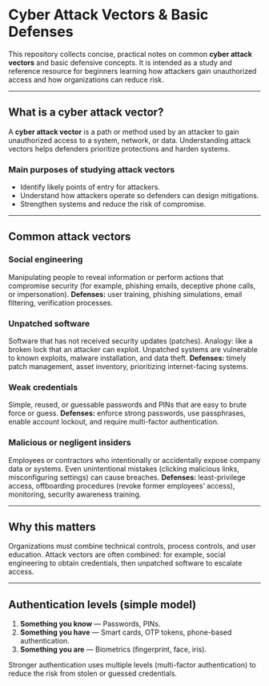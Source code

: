 # Cyber Attack Vectors & Basic Defenses

This repository collects concise, practical notes on common **cyber attack vectors** and basic defensive concepts. It is intended as a study and reference resource for beginners learning how attackers gain unauthorized access and how organizations can reduce risk.

---

## What is a cyber attack vector?

A **cyber attack vector** is a path or method used by an attacker to gain unauthorized access to a system, network, or data. Understanding attack vectors helps defenders prioritize protections and harden systems.

### Main purposes of studying attack vectors

* Identify likely points of entry for attackers.
* Understand how attackers operate so defenders can design mitigations.
* Strengthen systems and reduce the risk of compromise.

---

## Common attack vectors

### Social engineering

Manipulating people to reveal information or perform actions that compromise security (for example, phishing emails, deceptive phone calls, or impersonation).
**Defenses:** user training, phishing simulations, email filtering, verification processes.

### Unpatched software

Software that has not received security updates (patches).
Analogy: like a broken lock that an attacker can exploit. Unpatched systems are vulnerable to known exploits, malware installation, and data theft.
**Defenses:** timely patch management, asset inventory, prioritizing internet-facing systems.

### Weak credentials

Simple, reused, or guessable passwords and PINs that are easy to brute force or guess.
**Defenses:** enforce strong passwords, use passphrases, enable account lockout, and require multi-factor authentication.

### Malicious or negligent insiders

Employees or contractors who intentionally or accidentally expose company data or systems. Even unintentional mistakes (clicking malicious links, misconfiguring settings) can cause breaches.
**Defenses:** least-privilege access, offboarding procedures (revoke former employees’ access), monitoring, security awareness training.

---

## Why this matters

Organizations must combine technical controls, process controls, and user education. Attack vectors are often combined: for example, social engineering to obtain credentials, then unpatched software to escalate access.

---

## Authentication levels (simple model)

1. **Something you know** — Passwords, PINs.
2. **Something you have** — Smart cards, OTP tokens, phone-based authentication.
3. **Something you are** — Biometrics (fingerprint, face, iris).

Stronger authentication uses multiple levels (multi-factor authentication) to reduce the risk from stolen or guessed credentials.

